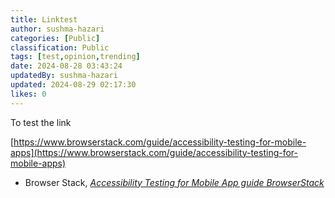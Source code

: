 ```yaml
---
title: Linktest
author: sushma-hazari
categories: [Public]
classification: Public
tags: [test,opinion,trending]
date: 2024-08-28 03:43:24 
updatedBy: sushma-hazari
updated: 2024-08-29 02:17:30 
likes: 0
---
```


To test the link

[https://www.browserstack.com/guide/accessibility-testing-for-mobile-apps](https://www.browserstack.com/guide/accessibility-testing-for-mobile-apps)



* Browser Stack, *[Accessibility Testing for Mobile App guide BrowserStack]([https://www.browserstack.com/guide/accessibility-testing-for-mobile-apps])*